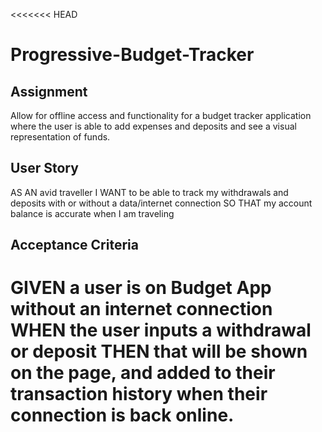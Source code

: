 <<<<<<< HEAD
# Progressive-Budget-Tracker

## Assignment

Allow for offline access and functionality for a budget tracker application where the user is able to add expenses and deposits and see a visual representation of funds.

## User Story

AS AN avid traveller I WANT to be able to track my withdrawals and deposits with or without a data/internet connection SO THAT my account balance is accurate when I am traveling

## Acceptance Criteria

GIVEN a user is on Budget App without an internet connection WHEN the user inputs a withdrawal or deposit THEN that will be shown on the page, and added to their transaction history when their connection is back online.
=======
